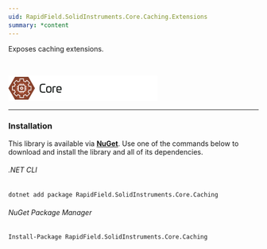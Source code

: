 ```yaml
---
uid: RapidField.SolidInstruments.Core.Caching.Extensions
summary: *content
---
```


<!--
Copyright (c) RapidField LLC. Licensed under the MIT License. See LICENSE.txt in the project root for license information.
-->

Exposes caching extensions.

<br />

![Core label](../images/Label.Core.300w.png)
- - -

### Installation

This library is available via [**NuGet**](https://docs.microsoft.com/en-us/nuget/quickstart/install-and-use-a-package-in-visual-studio). Use one of the commands below to download and install the library and all of its dependencies.

###### .NET CLI

```shell
dotnet add package RapidField.SolidInstruments.Core.Caching
```

###### NuGet Package Manager

```shell
Install-Package RapidField.SolidInstruments.Core.Caching
```